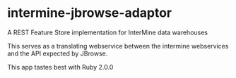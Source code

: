 intermine-jbrowse-adaptor
=========================

A REST Feature Store implementation for InterMine data warehouses

This serves as a translating webservice between the intermine webservices and
the API expected by JBrowse.

This app tastes best with Ruby 2.0.0
